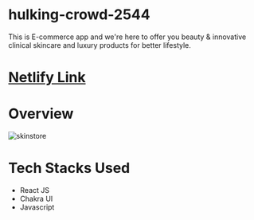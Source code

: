 # hulking-crowd-2544
This is E-commerce app and we're here to offer you beauty &amp; innovative clinical skincare and luxury products for better lifestyle.
# [Netlify Link](https://skinsotre-clone-by-sattan.netlify.app/)
# Overview

![skinstore](https://user-images.githubusercontent.com/104748364/205475922-31d54887-5564-47b4-b538-b82089063aba.png)

# Tech Stacks Used
- React JS
- Chakra UI
- Javascript